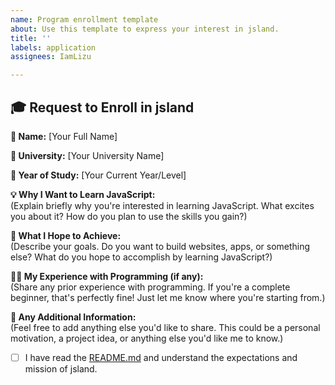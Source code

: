 ```yaml
---
name: Program enrollment template
about: Use this template to express your interest in jsland.
title: ''
labels: application
assignees: IamLizu

---
```


## 🎓 Request to Enroll in jsland

**📛 Name:** [Your Full Name]

**🏫 University:** [Your University Name]

**📅 Year of Study:** [Your Current Year/Level]

**💡 Why I Want to Learn JavaScript:**  
(Explain briefly why you're interested in learning JavaScript. What excites you about it? How do you plan to use the skills you gain?)

**🎯 What I Hope to Achieve:**  
(Describe your goals. Do you want to build websites, apps, or something else? What do you hope to accomplish by learning JavaScript?)

**🧑‍💻 My Experience with Programming (if any):**  
(Share any prior experience with programming. If you're a complete beginner, that's perfectly fine! Just let me know where you're starting from.)

**🌟 Any Additional Information:**  
(Feel free to add anything else you'd like to share. This could be a personal motivation, a project idea, or anything else you'd like me to know.)

- [ ] I have read the [README.md](https://github.com/IamLizu/jsland/README.md) and understand the expectations and mission of jsland.
